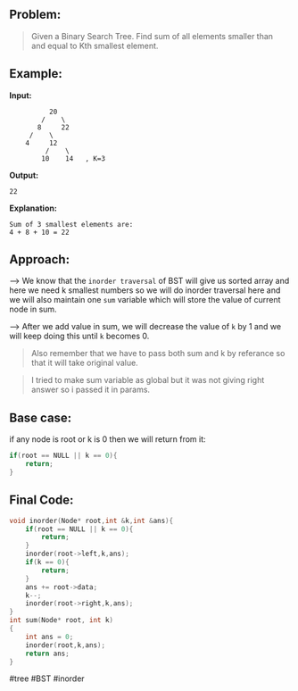 ## Problem:

>Given a Binary Search Tree. Find sum of all elements smaller than and equal to Kth smallest element.

## Example:

**Input:** 
```
          20
        /    \
       8     22
     /    \
    4     12
         /    \
        10    14   , K=3
```
**Output:** 
```
22
```
**Explanation:**
```
Sum of 3 smallest elements are: 
4 + 8 + 10 = 22
```

## Approach:

--> We know that the `inorder traversal` of BST will give us sorted array and here we need k smallest numbers so we will do inorder traversal here and we will also maintain one `sum` variable which will store the value of current node in sum.

--> After we add value in sum, we will decrease the value of `k` by 1 and we will keep doing this until `k` becomes 0.

>Also remember that we have to pass both sum and k by referance so that it will take original value.

>I tried to make sum variable as global but it was not giving right answer so i passed it in params.

## Base case:

if any node is root or k is 0 then we will return from it:

```cpp
if(root == NULL || k == 0){
	return;
}
```

## Final Code:

```cpp
void inorder(Node* root,int &k,int &ans){
    if(root == NULL || k == 0){
        return;
    }
    inorder(root->left,k,ans);
    if(k == 0){
        return;
    }
    ans += root->data;
    k--;
    inorder(root->right,k,ans);
}
int sum(Node* root, int k) 
{
    int ans = 0;
    inorder(root,k,ans);
    return ans;
} 
```

#tree #BST #inorder